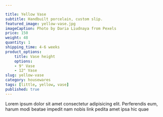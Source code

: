 ```yaml
---

title: Yellow Vase
subtitle: Handbuilt porcelain, custom slip.
featured_image: yellow-vase.jpg
imageCaption: Photo by Daria Liudnaya from Pexels
price: 150
weight: 48
quantity: 1
shipping_time: 4-6 weeks
product_options:
    title: Vase height
    options:
    - 9" Vase
    - 12" Vase
slug: yellow-vase
category: housewares
tags: [little, yellow, vase]
published: true
---
```



<p>Lorem ipsum dolor sit amet consectetur adipisicing elit. Perferendis eum, harum modi beatae impedit nam nobis link pedita amet ipsa hic quae</p>  

